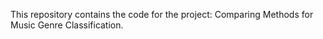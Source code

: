 This repository contains the code for the project: Comparing Methods for Music Genre Classification.